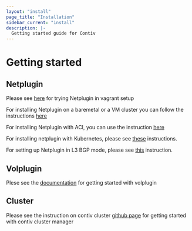 ```yaml
---
layout: "install"
page_title: "Installation"
sidebar_current: "install"
description: |-
  Getting started guide for Contiv
---
```


# Getting started

## Netplugin

Please see [here](./netplugin/vagrant.html) for trying Netplugin in vagrant setup

For installing Netplugin on a baremetal or a VM cluster you can follow the instructions [here](./netplugin/install.html)

For installing Netplugin with ACI, you can use the instruction [here](./netplugin/aci.html)

For installing netplugin with Kubernetes, please see [these](./netplugin/k8s.html) instructions.

For setting up Netplugin in L3 BGP mode, please see [this](./netplugin/bgp.html) instruction.

## Volplugin

Plese see the [documentation](../docs/volplugin.html) for getting started with volplugin

## Cluster

Please see the instruction on contiv cluster  [github page](https://github.com/contiv/cluster/tree/master/management) for getting started with contiv cluster manager
